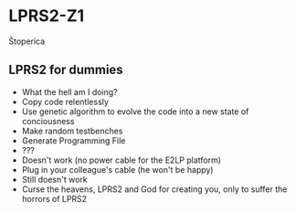 # LPRS2-Z1
Štoperica

## LPRS2 for dummies
* What the hell am I doing?
* Copy code relentlessly
* Use genetic algorithm to evolve the code into a new state of conciousness
* Make random testbenches
* Generate Programming File
* ???
* Doesn't work (no power cable for the E2LP platform)
* Plug in your colleague's cable (he won't be happy)
* Still doesn't work
* Curse the heavens, LPRS2 and God for creating you, only to suffer the horrors of LPRS2
